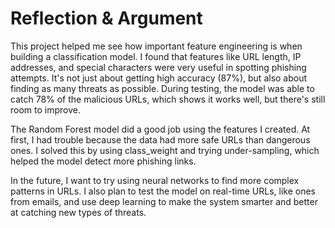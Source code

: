 # Reflection & Argument

This project helped me see how important feature engineering is when building a classification model. I found that features like URL length, IP addresses, and special characters were very useful in spotting phishing attempts. It's not just about getting high accuracy (87%), but also about finding as many threats as possible. During testing, the model was able to catch 78% of the malicious URLs, which shows it works well, but there's still room to improve.

The Random Forest model did a good job using the features I created. At first, I had trouble because the data had more safe URLs than dangerous ones. I solved this by using class_weight and trying under-sampling, which helped the model detect more phishing links.

In the future, I want to try using neural networks to find more complex patterns in URLs. I also plan to test the model on real-time URLs, like ones from emails, and use deep learning to make the system smarter and better at catching new types of threats.


